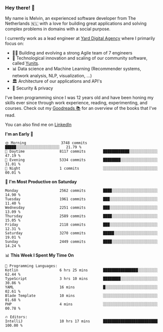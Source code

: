 ### Hey there! 👋

My name is Melvin, an experienced software developer from The Netherlands 🇳🇱 with a love for building great applications and solving complex problems in domains with a social purpose. 

I currently work as a lead engineer at [Yard Digital Agency](https://github.com/yardinternet) where I primarily focus on:

* 👏🏼 Building and evolving a strong Agile team of 7 engineers
* 🚀 Technological innovation and scaling of our community software, called [Yunits](https://www.yunits.com/).
* 📊 Data science and Machine Learning (Recommender systems, network analysis, NLP, visualization, ...)
* 🏛 Architecture of our applications and API's
* 🔐 Security & privacy

I've been programming since I was 12 years old and have been honing my skills ever since through work experience, reading, experimenting, and courses.
Check out my [Goodreads 📚](https://goodreads.com/melvinkoopmans) for an overview of the books that I've read. 

You can also find me on [LinkedIn](https://www.linkedin.com/in/melvinkoopmans)

<!--START_SECTION:waka-->
**I'm an Early 🐤** 

```text
🌞 Morning                3748 commits        █████░░░░░░░░░░░░░░░░░░░░   21.79 % 
🌆 Daytime                8117 commits        ████████████░░░░░░░░░░░░░   47.19 % 
🌃 Evening                5334 commits        ████████░░░░░░░░░░░░░░░░░   31.01 % 
🌙 Night                  1 commits           ░░░░░░░░░░░░░░░░░░░░░░░░░   00.01 % 
```
📅 **I'm Most Productive on Saturday** 

```text
Monday                   2562 commits        ████░░░░░░░░░░░░░░░░░░░░░   14.90 % 
Tuesday                  1961 commits        ███░░░░░░░░░░░░░░░░░░░░░░   11.40 % 
Wednesday                2251 commits        ███░░░░░░░░░░░░░░░░░░░░░░   13.09 % 
Thursday                 2589 commits        ████░░░░░░░░░░░░░░░░░░░░░   15.05 % 
Friday                   2118 commits        ███░░░░░░░░░░░░░░░░░░░░░░   12.31 % 
Saturday                 3270 commits        █████░░░░░░░░░░░░░░░░░░░░   19.01 % 
Sunday                   2449 commits        ████░░░░░░░░░░░░░░░░░░░░░   14.24 % 
```


📊 **This Week I Spent My Time On** 

```text
💬 Programming Languages: 
Kotlin                   6 hrs 25 mins       ████████████████░░░░░░░░░   62.44 % 
TypeScript               3 hrs 10 mins       ████████░░░░░░░░░░░░░░░░░   30.86 % 
YAML                     16 mins             █░░░░░░░░░░░░░░░░░░░░░░░░   02.61 % 
Blade Template           10 mins             ░░░░░░░░░░░░░░░░░░░░░░░░░   01.68 % 
PHP                      4 mins              ░░░░░░░░░░░░░░░░░░░░░░░░░   00.78 % 

🔥 Editors: 
IntelliJ                 10 hrs 17 mins      █████████████████████████   100.00 % 
```


<!--END_SECTION:waka-->
